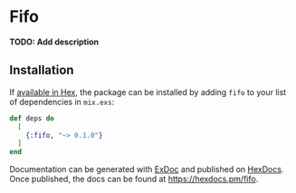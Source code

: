 # Fifo

**TODO: Add description**

## Installation

If [available in Hex](https://hex.pm/docs/publish), the package can be installed
by adding `fifo` to your list of dependencies in `mix.exs`:

```elixir
def deps do
  [
    {:fifo, "~> 0.1.0"}
  ]
end
```

Documentation can be generated with [ExDoc](https://github.com/elixir-lang/ex_doc)
and published on [HexDocs](https://hexdocs.pm). Once published, the docs can
be found at <https://hexdocs.pm/fifo>.

